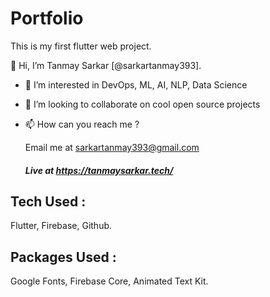 # Portfolio
This is my first flutter web project.

👋 Hi, I’m Tanmay Sarkar [@sarkartanmay393].
- 👀 I’m interested in DevOps, ML, AI, NLP, Data Science
- 💞️ I’m looking to collaborate on cool open source projects
- 📫 How can you reach me ?
     
     Email me at sarkartanmay393@gmail.com

  ##### Live at https://tanmaysarkar.tech/

## Tech Used : 
  Flutter,
  Firebase,
  Github.
## Packages Used : 
  Google Fonts, Firebase Core, Animated Text Kit.


